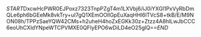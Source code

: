 $START$DxcwHcPWR0EJPoxz7323TnpPZgT4m1LXVbj6/iJ0iYXGl1PxVyRbDmQLe6ph6bGEeMk8vkTry+uI7gQ1XEmOOllGpEuXaqHHl6lTVcS8+tkB/E/M9NON08h/TPPzSaeYQW42CMs+h2uheH4hoZxEGKk30z+Ztzz4A8hlLwJbCCC6eoUhCXldYNpeWTCPVMXE0QFlyEPO6wDiLD4eO25glQ==$END$